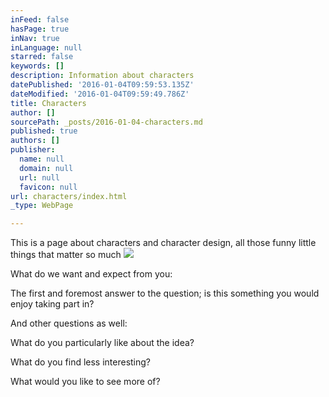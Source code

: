 ```yaml
---
inFeed: false
hasPage: true
inNav: true
inLanguage: null
starred: false
keywords: []
description: Information about characters
datePublished: '2016-01-04T09:59:53.135Z'
dateModified: '2016-01-04T09:59:49.786Z'
title: Characters
author: []
sourcePath: _posts/2016-01-04-characters.md
published: true
authors: []
publisher:
  name: null
  domain: null
  url: null
  favicon: null
url: characters/index.html
_type: WebPage

---
```

This is a page about characters and character design, all those funny little things that matter so much
![](https://s3-us-west-2.amazonaws.com/the-grid-img/p/0748cf2d501190439f928905d13961c57108cd56.jpg)

What do we want and expect from you:

The first and foremost answer to the question; is this something you would enjoy taking part in?

And other questions as well:

What do you particularly like about the idea?

What do you find less interesting?

What would you like to see more of?